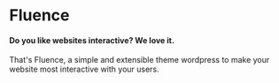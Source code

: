 # Fluence
#### Do you like websites interactive? We love it.
That's Fluence, a simple and extensible theme wordpress to make your website most interactive with your users.
